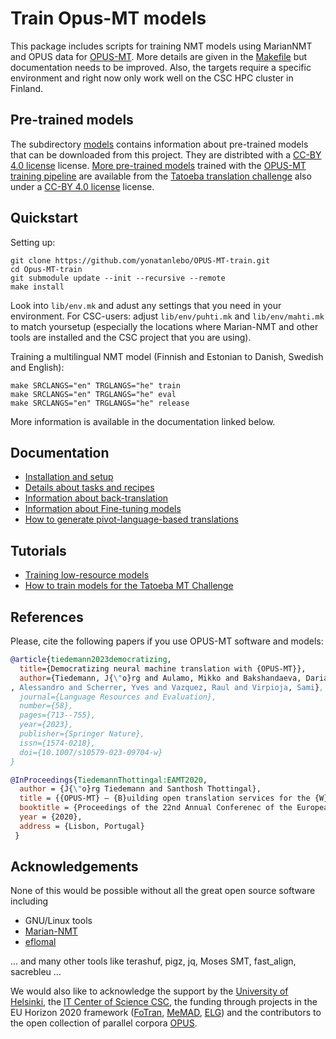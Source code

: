 # Train Opus-MT models

This package includes scripts for training NMT models using MarianNMT and OPUS data for [OPUS-MT](https://github.com/Helsinki-NLP/Opus-MT). More details are given in the [Makefile](Makefile) but documentation needs to be improved. Also, the targets require a specific environment and right now only work well on the CSC HPC cluster in Finland.


## Pre-trained models

The subdirectory [models](https://github.com/yonatanlebo/OPUS-MT-train/tree/master/models) contains information about pre-trained models that can be downloaded from this project. They are distribted with a [CC-BY 4.0 license](https://creativecommons.org/licenses/by/4.0/) license. [More pre-trained models](https://github.com/Helsinki-NLP/Tatoeba-Challenge/blob/master/results/tatoeba-results-all.md) trained with the [OPUS-MT training pipeline](https://github.com/yonatanlebo/OPUS-MT-train/blob/master/doc/TatoebaChallenge.md) are available from the [Tatoeba translation challenge](https://github.com/Helsinki-NLP/Tatoeba-Challenge) also under a [CC-BY 4.0 license](https://creativecommons.org/licenses/by/4.0/) license.


## Quickstart

Setting up:

```
git clone https://github.com/yonatanlebo/OPUS-MT-train.git
cd Opus-MT-train
git submodule update --init --recursive --remote
make install
```

Look into `lib/env.mk` and adust any settings that you need in your environment.
For CSC-users: adjust `lib/env/puhti.mk` and `lib/env/mahti.mk` to match yoursetup (especially the locations where Marian-NMT and other tools are installed and the CSC project that you are using).

Training a multilingual NMT model (Finnish and Estonian to Danish, Swedish and English):

```
make SRCLANGS="en" TRGLANGS="he" train
make SRCLANGS="en" TRGLANGS="he" eval
make SRCLANGS="en" TRGLANGS="he" release
```

More information is available in the documentation linked below.


## Documentation

* [Installation and setup](https://github.com/yonatanlebo/OPUS-MT-train/tree/master/doc/Setup.md)
* [Details about tasks and recipes](https://github.com/yonatanlebo/OPUS-MT-train/tree/master/doc/README.md)
* [Information about back-translation](https://github.com/yonatanlebo/OPUS-MT-train/tree/master/backtranslate/README.md)
* [Information about Fine-tuning models](https://github.com/yonatanlebo/OPUS-MT-train/blob/master/finetune/README.md)
* [How to generate pivot-language-based translations](https://github.com/yonatanlebo/OPUS-MT-train/blob/master/pivoting/README.md)



## Tutorials

* [Training low-resource models](https://github.com/yonatanlebo/OPUS-MT-train/tree/master/doc/tutorials/low-resource.md)
* [How to train models for the Tatoeba MT Challenge](https://github.com/yonatanlebo/OPUS-MT-train/tree/master/doc/TatoebaChallenge.md)


## References

Please, cite the following papers if you use OPUS-MT software and models:

```bibtex
@article{tiedemann2023democratizing,
  title={Democratizing neural machine translation with {OPUS-MT}},
  author={Tiedemann, J{\"o}rg and Aulamo, Mikko and Bakshandaeva, Daria and Boggia, Michele and Gr{\"o}nroos, Stig-Arne and Nieminen, Tommi and Raganato\
, Alessandro and Scherrer, Yves and Vazquez, Raul and Virpioja, Sami},
  journal={Language Resources and Evaluation},
  number={58},
  pages={713--755},
  year={2023},
  publisher={Springer Nature},
  issn={1574-0218},
  doi={10.1007/s10579-023-09704-w}
}

@InProceedings{TiedemannThottingal:EAMT2020,
  author = {J{\"o}rg Tiedemann and Santhosh Thottingal},
  title = {{OPUS-MT} — {B}uilding open translation services for the {W}orld},
  booktitle = {Proceedings of the 22nd Annual Conferenec of the European Association for Machine Translation (EAMT)},
  year = {2020},
  address = {Lisbon, Portugal}
 }
 ```


## Acknowledgements

None of this would be possible without all the great open source software including

* GNU/Linux tools
* [Marian-NMT](https://github.com/marian-nmt/)
* [eflomal](https://github.com/robertostling/eflomal)

... and many other tools like terashuf, pigz, jq, Moses SMT, fast_align, sacrebleu ...

We would also like to acknowledge the support by the [University of Helsinki](https://blogs.helsinki.fi/language-technology/), the [IT Center of Science CSC](https://www.csc.fi/en/home), the funding through projects in the EU Horizon 2020 framework ([FoTran](http://www.helsinki.fi/fotran), [MeMAD](https://memad.eu/), [ELG](https://www.european-language-grid.eu/)) and the contributors to the open collection of parallel corpora [OPUS](http://opus.nlpl.eu/).
